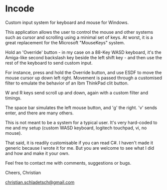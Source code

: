 Incode
======

Custom input system for keyboard and mouse for Windows.

This application allows the user to control the mouse and other systems such as cursor and scrolling
using a minimal set of keys. At worst, it is a great replacement for the Microsoft "MouseKeys" system.

Hold an 'Override' button - in my case on a 88-Key WASD keyboard, it's the Amiga-like second backslash key beside the
left shift key - and then use the rest of the keyboard to send custom input.

For instance, press and hold the Override button, and use ESDF to move the mouse cursor up down left right. Movement
is passed through a customised filter to emulate the behavior of an Ibm ThinkPad clit button.

W and R keys send scroll up and down, again with a custom filter and timings. 

The space bar simulates the left mouse button, and 'g' the right. 'v' sends enter, and there are many others.

This is not meant to be a system for a typical user. It's very hard-coded to
me and my setup (custom WASD keyboard, logitech touchpad, vi, no mouse).

That said, it is readily customisable if you can read C#. I haven't made it generic because I wrote it for me. 
But you are welcome to see what I did and how and make it your own.

Feel free to contact me with comments, suggestions or bugs.

Cheers,
Christian

christian.schladetsch@gmail.com
